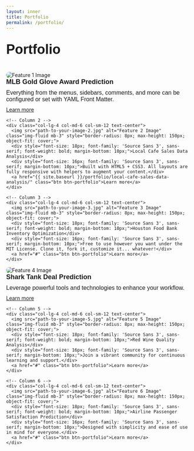 ```yaml
---
layout: inner
title: Portfolio
permalink: /portfolio/
---
```

<div class="container-fluid px-5" style="margin-top: 30px;">

  <!-- Title Section -->
  <div class="row justify-content-center">
    <div class="col-12 text-center">
      <div style="font-size: 36px; font-family: 'Source Sans 3', sans-serif; font-weight: bold; margin-bottom: 40px;">
        Portfolio
      </div>
    </div>
  </div>

  <!-- Portfolio Items -->
  <div class="row gx-4 gy-5">
    <!-- Column 1 -->
    <div class="col-lg-4 col-md-6 col-sm-12 text-center">
      <img src="path-to-your-image-1.jpg" alt="Feature 1 Image" class="img-fluid mb-3" style="border-radius: 8px; max-height: 150px; object-fit: cover;">
      <div style="font-size: 18px; font-family: 'Source Sans 3', sans-serif; font-weight: bold; margin-bottom: 10px;">MLB Gold Glove Award Prediction</div>
      <div style="font-size: 16px; font-family: 'Source Sans 3', sans-serif; margin-bottom: 10px;">Everything from the menus, sidebars, comments, and more can be configured or set with YAML Front Matter.</div>
      <a href="#" class="btn btn-portfolio">Learn more</a>
    </div>

    <!-- Column 2 -->
    <div class="col-lg-4 col-md-6 col-sm-12 text-center">
      <img src="path-to-your-image-2.jpg" alt="Feature 2 Image" class="img-fluid mb-3" style="border-radius: 8px; max-height: 150px; object-fit: cover;">
      <div style="font-size: 18px; font-family: 'Source Sans 3', sans-serif; font-weight: bold; margin-bottom: 10px;">Local Cafe Sales Data Analysis</div>
      <div style="font-size: 16px; font-family: 'Source Sans 3', sans-serif; margin-bottom: 10px;">Built with HTML5 + CSS3. All layouts are fully responsive with helpers to augment your content.</div>
      <a href="{{ site.baseurl }}/portfolio/local-cafe-sales-data-analysis/" class="btn btn-portfolio">Learn more</a>
    </div>

    <!-- Column 3 -->
    <div class="col-lg-4 col-md-6 col-sm-12 text-center">
      <img src="path-to-your-image-3.jpg" alt="Feature 3 Image" class="img-fluid mb-3" style="border-radius: 8px; max-height: 150px; object-fit: cover;">
      <div style="font-size: 18px; font-family: 'Source Sans 3', sans-serif; font-weight: bold; margin-bottom: 10px;">Houston Food Bank Inventory Optimization</div>
      <div style="font-size: 16px; font-family: 'Source Sans 3', sans-serif; margin-bottom: 10px;">Free to use however you want under the MIT License. Clone it, fork it, customize it... whatever!</div>
      <a href="#" class="btn btn-portfolio">Learn more</a>
    </div>
  </div>

  <div class="row gx-4 gy-5">
    <!-- Column 4 -->
    <div class="col-lg-4 col-md-6 col-sm-12 text-center">
      <img src="path-to-your-image-4.jpg" alt="Feature 4 Image" class="img-fluid mb-3" style="border-radius: 8px; max-height: 150px; object-fit: cover;">
      <div style="font-size: 18px; font-family: 'Source Sans 3', sans-serif; font-weight: bold; margin-bottom: 10px;">Shark Tank Deal Prediction</div>
      <div style="font-size: 16px; font-family: 'Source Sans 3', sans-serif; margin-bottom: 10px;">Leverage powerful tools and technologies to enhance your workflow.</div>
      <a href="#" class="btn btn-portfolio">Learn more</a>
    </div>

    <!-- Column 5 -->
    <div class="col-lg-4 col-md-6 col-sm-12 text-center">
      <img src="path-to-your-image-5.jpg" alt="Feature 5 Image" class="img-fluid mb-3" style="border-radius: 8px; max-height: 150px; object-fit: cover;">
      <div style="font-size: 18px; font-family: 'Source Sans 3', sans-serif; font-weight: bold; margin-bottom: 10px;">Red Wine Quality Analysis</div>
      <div style="font-size: 16px; font-family: 'Source Sans 3', sans-serif; margin-bottom: 10px;">Join a vibrant community for continuous learning and support.</div>
      <a href="#" class="btn btn-portfolio">Learn more</a>
    </div>

    <!-- Column 6 -->
    <div class="col-lg-4 col-md-6 col-sm-12 text-center">
      <img src="path-to-your-image-6.jpg" alt="Feature 6 Image" class="img-fluid mb-3" style="border-radius: 8px; max-height: 150px; object-fit: cover;">
      <div style="font-size: 18px; font-family: 'Source Sans 3', sans-serif; font-weight: bold; margin-bottom: 10px;">Airline Passenger Satisfaction Prediction</div>
      <div style="font-size: 16px; font-family: 'Source Sans 3', sans-serif; margin-bottom: 10px;">Designed with simplicity and ease of use in mind for everyone.</div>
      <a href="#" class="btn btn-portfolio">Learn more</a>
    </div>
  </div>

</div>
